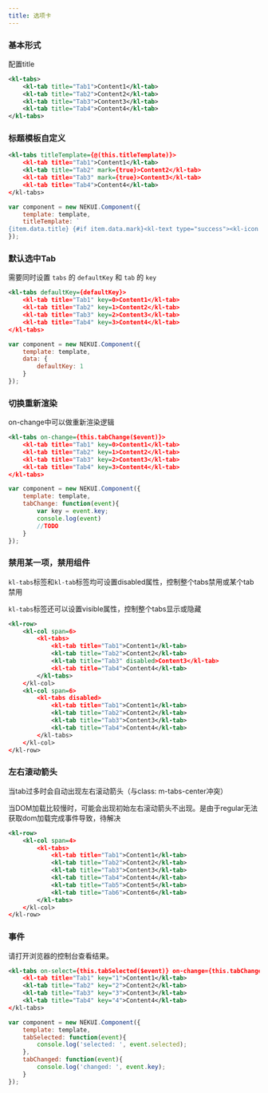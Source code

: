 ```yaml
---
title: 选项卡
---
```


<!-- demo_start -->
### 基本形式

配置title
<div class="m-example"></div>

```xml
<kl-tabs>
    <kl-tab title="Tab1">Content1</kl-tab>
    <kl-tab title="Tab2">Content2</kl-tab>
    <kl-tab title="Tab3">Content3</kl-tab>
    <kl-tab title="Tab4">Content4</kl-tab>
</kl-tabs>
```
<!-- demo_end -->

<!-- demo_start -->
### 标题模板自定义

<div class="m-example"></div>

```xml
<kl-tabs titleTemplate={@(this.titleTemplate)}>
    <kl-tab title="Tab1">Content1</kl-tab>
    <kl-tab title="Tab2" mark={true}>Content2</kl-tab>
    <kl-tab title="Tab3" mark={true}>Content3</kl-tab>
    <kl-tab title="Tab4">Content4</kl-tab>
</kl-tabs>
```

```javascript
var component = new NEKUI.Component({
    template: template,
    titleTemplate: `
{item.data.title} {#if item.data.mark}<kl-text type="success"><kl-icon type="check-circle" /></kl-text>{/if}`
});
```
<!-- demo_end -->

<!-- demo_start -->
### 默认选中Tab

需要同时设置 `tabs` 的 `defaultKey` 和 `tab` 的 `key`
<div class="m-example"></div>

```xml
<kl-tabs defaultKey={defaultKey}>
    <kl-tab title="Tab1" key=0>Content1</kl-tab>
    <kl-tab title="Tab2" key=1>Content2</kl-tab>
    <kl-tab title="Tab3" key=2>Content3</kl-tab>
    <kl-tab title="Tab4" key=3>Content4</kl-tab>
</kl-tabs>
```

```javascript
var component = new NEKUI.Component({
    template: template,
    data: {
        defaultKey: 1
    }
});
```
<!-- demo_end -->

<!-- demo_start -->
### 切换重新渲染

on-change中可以做重新渲染逻辑
<div class="m-example"></div>

```xml
<kl-tabs on-change={this.tabChange($event)}>
    <kl-tab title="Tab1" key=0>Content1</kl-tab>
    <kl-tab title="Tab2" key=1>Content2</kl-tab>
    <kl-tab title="Tab3" key=2>Content3</kl-tab>
    <kl-tab title="Tab4" key=3>Content4</kl-tab>
</kl-tabs>
```

```javascript
var component = new NEKUI.Component({
    template: template,
    tabChange: function(event){
        var key = event.key;
        console.log(event)
        //TODO
    }
});
```
<!-- demo_end -->

<!-- demo_start -->
### 禁用某一项，禁用组件

`kl-tabs`标签和`kl-tab`标签均可设置disabled属性，控制整个tabs禁用或某个tab禁用

`kl-tabs`标签还可以设置visible属性，控制整个tabs显示或隐藏

<div class="m-example"></div>

```xml
<kl-row>
    <kl-col span=6>
        <kl-tabs>
            <kl-tab title="Tab1">Content1</kl-tab>
            <kl-tab title="Tab2">Content2</kl-tab>
            <kl-tab title="Tab3" disabled>Content3</kl-tab>
            <kl-tab title="Tab4">Content4</kl-tab>
        </kl-tabs>
    </kl-col>
    <kl-col span=6>
        <kl-tabs disabled>
            <kl-tab title="Tab1">Content1</kl-tab>
            <kl-tab title="Tab2">Content2</kl-tab>
            <kl-tab title="Tab3">Content3</kl-tab>
            <kl-tab title="Tab4">Content4</kl-tab>
        </kl-tabs>
    </kl-col>
</kl-row>
```
<!-- demo_end -->

<!-- demo_start -->
### 左右滚动箭头

当tab过多时会自动出现左右滚动箭头（与class: m-tabs-center冲突）

当DOM加载比较慢时，可能会出现初始左右滚动箭头不出现。是由于regular无法获取dom加载完成事件导致，待解决

<div class="m-example"></div>

```xml
<kl-row>
    <kl-col span=4>
        <kl-tabs>
            <kl-tab title="Tab1">Content1</kl-tab>
            <kl-tab title="Tab2">Content2</kl-tab>
            <kl-tab title="Tab3">Content3</kl-tab>
            <kl-tab title="Tab4">Content4</kl-tab>
            <kl-tab title="Tab5">Content5</kl-tab>
            <kl-tab title="Tab6">Content6</kl-tab>
        </kl-tabs>
    </kl-col>
</kl-row>
```
<!-- demo_end -->

<!-- demo_start -->
### 事件

请打开浏览器的控制台查看结果。

<div class="m-example"></div>

```xml
<kl-tabs on-select={this.tabSelected($event)} on-change={this.tabChanged($event)}>
    <kl-tab title="Tab1" key="1">Content1</kl-tab>
    <kl-tab title="Tab2" key="2">Content2</kl-tab>
    <kl-tab title="Tab3" key="3">Content3</kl-tab>
    <kl-tab title="Tab4" key="4">Content4</kl-tab>
</kl-tabs>
```

```javascript
var component = new NEKUI.Component({
    template: template,
    tabSelected: function(event){
        console.log('selected: ', event.selected);
    },
    tabChanged: function(event){
        console.log('changed: ', event.key);
    }
});
```
<!-- demo_end -->